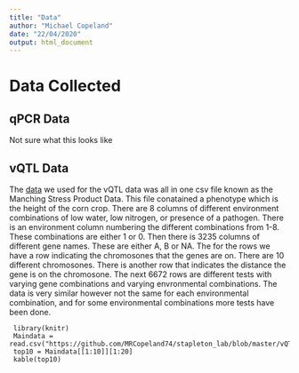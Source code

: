 ```yaml
---
title: "Data"
author: "Michael Copeland"
date: "22/04/2020"
output: html_document
---
```


# Data Collected 

## qPCR Data
Not sure what this looks like

## vQTL Data
The [data](https://github.com/MRCopeland74/stapleton_lab/blob/master/vQTL/ManchingStressData_Covar.csv) we used for the vQTL data was all in one csv file known as the Manching Stress Product Data. This file conatained a phenotype which is the height of the corn crop. There are 8 columns of different environment combinations of low water, low nitrogen, or presence of a pathogen. There is an environment column numbering the different combinations from 1-8. These combinations are either 1 or 0.  Then there is 3235 columns of different gene names. These are either A, B or NA. The for the rows we have a row indicating the chromosones that the genes are on. There are 10 different chromosones. There is another row that indicates the distance the gene is on the chromosone. The next 6672 rows are different tests with varying gene combinations and varying envronmental combinations. The data is very similar however not the same for each environmental combination, and for some environmental combinations more tests have been done.
```{r, echo = FALSE, results = 'asis'}
 library(knitr)
 Maindata = read.csv("https://github.com/MRCopeland74/stapleton_lab/blob/master/vQTL/ManchingStressData_Covar.csv")
 top10 = Maindata[[1:10]][1:20]
 kable(top10)
 ```

